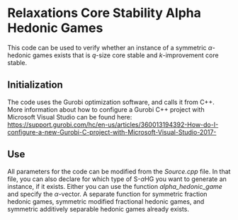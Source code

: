 # Relaxations Core Stability Alpha Hedonic Games

This code can be used to verify whether an instance of a symmetric $\alpha$-hedonic games exists that is $q$-size core stable and $k$-improvement core stable.

## Initialization
The code uses the Gurobi optimization software, and calls it from C++. More information about how to configure a Gurobi C++ project with Microsoft Visual Studio can be found here: https://support.gurobi.com/hc/en-us/articles/360013194392-How-do-I-configure-a-new-Gurobi-C-project-with-Microsoft-Visual-Studio-2017-   

## Use
All parameters for the code can be modified from the *Source.cpp* file. In that file, you can also declare for which type of S-$\alpha$HG you want to generate an instance, if it exists. Either you can use the function *alpha_hedonic_game* and specify the $\alpha$-vector. A separate function for symmetric fraction hedonic games, symmetric modified fractional hedonic games, and symmetric additively separable hedonic games already exists.


